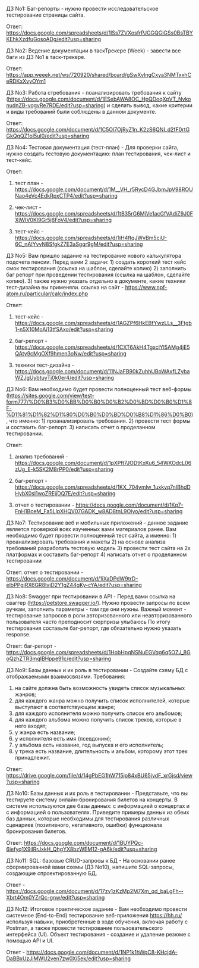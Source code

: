 ДЗ No1: Баг-репорты - нужно провести исследовательское тестирование страницы сайта.

Ответ: https://docs.google.com/spreadsheets/d/1lSs7ZVXosfrPJGGQGiGSs0BsTBYKEhkXzdfuGosoADg/edit?usp=sharing


ДЗ No2: Ведение документации в таскТрекере (Week) - завести все баги из ДЗ No1 в таск-трекере.

Ответ: https://app.weeek.net/ws/720920/shared/board/gSwXvlngCxya3NMTxxhCeRDKxXvyOYm1


ДЗ No3: Работа стребования - поанализировать требования к сайту (https://docs.google.com/document/d/1ESebAWA8OC_HpQDoqXpVT_NvkonudnZB-vogvRe7RDE/edit?usp=sharing) и сделать вывод, какие критерии и виды требований были соблюдены в данном документе.

Ответ: https://docs.google.com/document/d/1C5Ol7OjRyZ1n_K2zS6QNI_d2fF0rtGGkQgQZ1ol5uI0/edit?usp=sharing


ДЗ No4: Тестовая документация (тест-план) - Для проверки сайта, нужно создать тестовую документацию: план тестирования, чек-лист и тест-кейс.

Ответ: 
1) тест план - https://docs.google.com/document/d/1M__VH_r5RycD4GJbmJpV98ROUNao4eVc4EdkRpxCTP4/edit?usp=sharing

2) чек-лист - https://docs.google.com/spreadsheets/d/1tB35rG6MjVe1acGfVAdiZ9J0FXjWIV0KI9Gr5j6FoV4/edit?usp=sharing

3) тест-кейс - https://docs.google.com/spreadsheets/d/1iH4ftqJWvBm5ciU-6C_nAIYvvN8SfgkZ7E3aSgqr9gM/edit?usp=sharing


ДЗ No5: Вам пришло задание на тестирование нового калькулятора подсчета пенсии. Перед вами 2 задачи:
        1) создать короткий тест кейс смок тестирования (ссылка на шаблон, сделайте копию)
        2) заполнить баг репорт при проведении тестирования (ссылка на шаблон, сделайте копию). 
        3) также нужно указать отдельно в документе, какие техники тест-дизайна вы применяли.
        ссылка на сайт - https://www.npf-atom.ru/particular/calc/index.php 

Ответ:  
1) тест-кейс - https://docs.google.com/spreadsheets/d/1AGZPf6HkEBfYwzLLs__3Ftgb1-n5X10MoAi13tfSAxo/edit?usp=sharing

2) баг-репорт - https://docs.google.com/spreadsheets/d/1CXT6AkH4TgxclYl5AMg4jE5QAty9cMgOXf9hmen3oNw/edit?usp=sharing

3) техники тест-дизайна - https://docs.google.com/document/d/11NJaFB90kZuhhUBoWAxfLZybaWZJgUybtuyTj0k0er4/edit?usp=sharing


ДЗ No6: Вам необходимо будет провести полноценный тест веб-формы (https://sites.google.com/view/test-form777/%D0%B3%D0%BB%D0%B0%D0%B2%D0%BD%D0%B0%D1%8F-%D1%81%D1%82%D1%80%D0%B0%D0%BD%D0%B8%D1%86%D0%B0), что именно:
         1) проанализировать требования.
         2) провести тест формы и составить баг-репорт.
         3) написать отчет о проделанном тестировании.

Ответ: 
1) анализ требований - https://docs.google.com/document/d/1pXPft7JODtKxKu6_54WKOdcL06zUg_E-k5SK2M8rPP0/edit?usp=sharing

2) баг-репорт - https://docs.google.com/spreadsheets/d/1KX_704vmlw_1uxkvq7nIBhdDHybX0sl1woZREjjDQ7E/edit?usp=sharing

3) отчет о тестировании - https://docs.google.com/document/d/1Kq7-FnH1BceM_Fa5LIpXHQV07GADK_w8AD8tnL9OIyo/edit?usp=sharing


ДЗ No7: Тестирование веб и мобильных приложений - данное задание является проверкой всех изученных вами материалов ранее. Вам необходимо будет провести полноценный тест сайта, а именно:
        1) проанализировать требования и макеты
        2) на основе анализа требований разработать тестовую модель
        3) провести тест сайта на 2х платформах и составить баг-репорт
        4) написать отчет о проделанном тестировании

Ответ: отчет о тестировании - https://docs.google.com/document/d/1iXaDPdW9trD-elbPPgjRX6GR8IvjD2Y1gZ44gKy-cYA/edit?usp=sharing


ДЗ No8: Swagger при тестировании в API - Перед вами ссылка на сваггер (https://petstore.swagger.io/). Нужно провести запросы по всем ручкам, заполнить параметры - там где они нужны. Важный момент - тестирование запросов в роли авторизованного или неавторизованного пользователя часто преподносит сюрпризы улыбаюсь По итогу тестирования составьте баг-репорт, где обязательно нужно указать response.

Ответ: баг-репорт - https://docs.google.com/spreadsheets/d/1HobHpqNSNuEGVqg6q5OZJ_8GoQzhZTR3mqIBHppe91c/edit?usp=sharing


ДЗ No9: Базы данных и их роль в тестировании - Создайте схему БД с отображаемыми взаимосвязями. Требования:
1) на сайте должна быть возможность увидеть список музыкальных жанров;
2) для каждого жанра можно получить список исполнителей, которые выступают в соответствующем жанре;
3) для каждого исполнителя можно получить список его альбомов;
4) для каждого альбома можно получить список треков, которые в него входят;
5) у жанра есть название;
6) у исполнителя есть имя (псевдоним);
7) у альбома есть название, год выпуска и его исполнитель;
8) у трека есть название, длительность и альбом, которому этот трек принадлежит.

Ответ: https://drive.google.com/file/d/14gPbEG1hW715ip84xBU65jydF_xrGjsd/view?usp=sharing


ДЗ No10: Базы данных и их роль в тестировании - Представьте, что вы тестируете систему онлайн-бронирования билетов на концерты. В системе используются две базы данных: с информацией о концертах и с информацией о пользователях. Приведите примеры данных из обеих баз данных, которые необходимы для тестирования различных сценариев (позитивного, негативного, ошибки) функционала бронирования билетов.

Ответ: https://docs.google.com/document/d/1BUYPQc-6iefyq1X9ilRrJxkH_QhgYX8bzWEM12-gA6k/edit?usp=sharing


ДЗ No11: SQL: базовые CRUD-запросы к БД - На основании ранее сформированной вами схемы (ДЗ No10), напишите SQL-запросы, создающие спроектированную БД.

Ответ - https://docs.google.com/document/d/17zv1zKzMp2M7Xm_qd_baLgFh--Xbrt4Om0YZrQc-gnw/edit?usp=sharing


ДЗ No12: Итоговое практическое задание - Вам необходимо провести системное (End-to-End) тестирование веб-приложения https://hh.ru/ используя навыки, приобретенные в ходе обучения, включая работу с Postman, а 
также провести тестирование пользовательского интерфейса (UI). Объект тестирования - создание и удаление резюме с помощью API и UI.

Ответ - https://docs.google.com/document/d/1NP1k1hWpC8-KHcjdA-DaBBxUzJiMWU2ven7zw0Xi5ek/edit?usp=sharing

